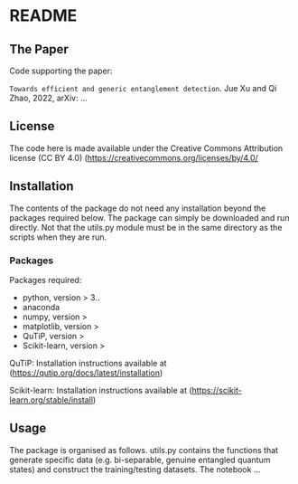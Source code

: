 # README

## The Paper
Code supporting the paper:
<!-- Entanglement-Witness-by-Quantum -->
`Towards efficient and generic entanglement detection`.
Jue Xu and Qi Zhao, 2022,
arXiv: ...
<!-- Entanglement Detection Beyond Measuring Fidelities
M. Weilenmann, B. Dive, D. Trillo, E. A. Aguilar and M. Navascués 
20th December 2019Entanglement Detection Beyond Measuring Fidelities -->


<!-- ########################## LICENSE ############################ -->
## License

The code here is made available under the Creative Commons Attribution license (CC BY 4.0)
(https://creativecommons.org/licenses/by/4.0/


<!-- ####################### INSTALLATION ########################## -->
## Installation

The contents of the package do not need any installation beyond the packages required below.
The package can simply be downloaded and run directly. Not that the utils.py module must be in the
same directory as the scripts when they are run.

### Packages
Packages required: 
- python, version > 3..
- anaconda
- numpy, version > 
- matplotlib, version > 
- QuTiP, version > 
- Scikit-learn, version > 


QuTiP:
	Installation instructions available at (https://qutip.org/docs/latest/installation)

Scikit-learn:
	Installation instructions available at (https://scikit-learn.org/stable/install)


<!-- ######################### USAGE ############################# -->
## Usage

The package is organised as follows. 
utils.py contains the functions that generate specific data (e.g. bi-separable, genuine entangled quantum states) and construct the training/testing datasets. 
The notebook ...
<!-- Each of the other files have the scripts that correspond to
a particular example, figure, or table in the manuscript, and can be run independently. -->